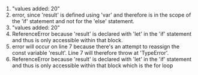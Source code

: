 1. "values added: 20"
2. error, since 'result' is defined using 'var' and therefore is in the scope of the 'if' statement and not for the 'else' statement. 
3. "values added: 20"
4. ReferenceError because 'result' is declared with 'let' in the 'if' statement and thus is only accessible within that block. 
5. error will occur on line 7 because there's an attempt to reassign the const variable 'result'. Line 7 will therefore throw at 'TypeError'.
6. ReferenceError because 'result' is declared with 'let' in the 'if' statement and thus is only accessible within that block which is the for loop
